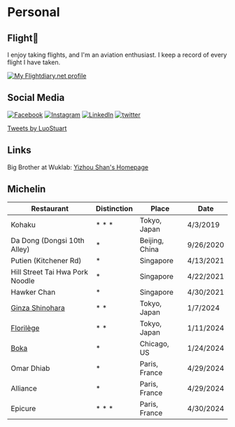 # Personal

## Flight🛫

I enjoy taking flights, and I'm an aviation enthusiast. I keep a record of every flight I have taken.

<a href="https://my.flightradar24.com/xuhaoluo">
  <img src="https://banners-my.flightradar24.com/xuhaoluo.png" alt="My Flightdiary.net profile" />
</a>

## Social Media

[![Facebook](./icon/facebook.svg ":size=30")](https://www.facebook.com/profile.php?id=100017858018282)
[![Instagram](./icon/instagram.svg ":size=30")](https://www.instagram.com/stuartluo/)
[![LinkedIn](./icon/linkedin.svg ":size=30")](https://www.linkedin.com/in/xuhao-luo-611056162)
[![twitter](./icon/twitter.svg ":size=30")](https://twitter.com/LuoStuart)

<a class="twitter-timeline" data-width="350" data-height="500" href="https://twitter.com/LuoStuart?ref_src=twsrc%5Etfw">Tweets by LuoStuart</a>

## Links

Big Brother at Wuklab: [Yizhou Shan's Homepage](http://lastweek.io)

## Michelin

| Restaurant                      | Distinction | Place          | Date      |
| ------------------------------- | ----------- | -------------- | --------- |
| Kohaku                          | * * *       | Tokyo, Japan   | 4/3/2019  |
| Da Dong (Dongsi 10th Alley)     | *           | Beijing, China | 9/26/2020 |
| Putien (Kitchener Rd)           | *           | Singapore      | 4/13/2021 |
| Hill Street Tai Hwa Pork Noodle | *           | Singapore      | 4/22/2021 |
| Hawker Chan                     | *           | Singapore      | 4/30/2021 |
| [Ginza Shinohara](http://xhslink.com/9XKlhA)                 | * *         | Tokyo, Japan   | 1/7/2024  |
| [Florilège](http://xhslink.com/IVnlhA)                       | * *         | Tokyo, Japan   | 1/11/2024 |
| [Boka](http://xhslink.com/hlRlhA)                            | *           | Chicago, US    | 1/24/2024 |
| Omar Dhiab	| * | Paris, France | 4/29/2024 |
| Alliance	| * | Paris, France | 4/29/2024 |
| Epicure | * * * | Paris, France | 4/30/2024 |
